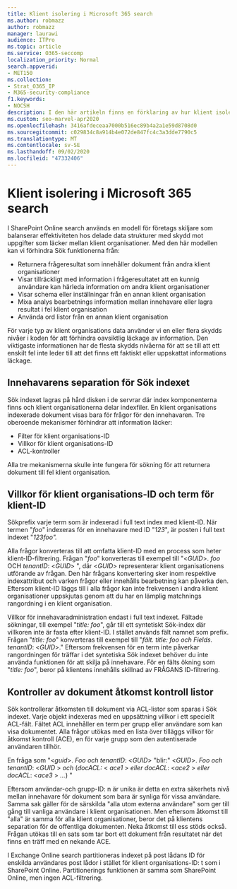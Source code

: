 ```yaml
---
title: Klient isolering i Microsoft 365 search
ms.author: robmazz
author: robmazz
manager: laurawi
audience: ITPro
ms.topic: article
ms.service: O365-seccomp
localization_priority: Normal
search.appverid:
- MET150
ms.collection:
- Strat_O365_IP
- M365-security-compliance
f1.keywords:
- NOCSH
description: I den här artikeln finns en förklaring av hur klient isolering fungerar för separata innehavaradministration i Microsoft 365 search.
ms.custom: seo-marvel-apr2020
ms.openlocfilehash: 3416afdeceaa7000b516ec89b4a2a1e59d8708d0
ms.sourcegitcommit: c029834c8a914b4e072de847fc4c3a3dde7790c5
ms.translationtype: MT
ms.contentlocale: sv-SE
ms.lasthandoff: 09/02/2020
ms.locfileid: "47332406"
---
```

# <a name="tenant-isolation-in-microsoft-365-search"></a>Klient isolering i Microsoft 365 search

I SharePoint Online search används en modell för företags skiljare som balanserar effektiviteten hos delade data strukturer med skydd mot uppgifter som läcker mellan klient organisationer. Med den här modellen kan vi förhindra Sök funktionerna från:

- Returnera frågeresultat som innehåller dokument från andra klient organisationer
- Visar tillräckligt med information i frågeresultatet att en kunnig användare kan härleda information om andra klient organisationer
- Visar schema eller inställningar från en annan klient organisation
- Mixa analys bearbetnings information mellan innehavare eller lagra resultat i fel klient organisation
- Använda ord listor från en annan klient organisation

För varje typ av klient organisations data använder vi en eller flera skydds nivåer i koden för att förhindra oavsiktlig läckage av information. Den viktigaste informationen har de flesta skydds nivåerna för att se till att ett enskilt fel inte leder till att det finns ett faktiskt eller uppskattat informations läckage.

## <a name="tenant-separation-for-the-search-index"></a>Innehavarens separation för Sök indexet

Sök indexet lagras på hård disken i de servrar där index komponenterna finns och klient organisationerna delar indexfiler. En klient organisations indexerade dokument visas bara för frågor för den innehavaren. Tre oberoende mekanismer förhindrar att information läcker:

- Filter för klient organisations-ID
- Villkor för klient organisations-ID
- ACL-kontroller

Alla tre mekanismerna skulle inte fungera för sökning för att returnera dokument till fel klient organisation.

## <a name="tenant-id-filtering-and-tenant-id-term-prefixing"></a>Villkor för klient organisations-ID och term för klient-ID

Sökprefix varje term som är indexerad i full text index med klient-ID. När termen "*foo*" indexeras för en innehavare med ID "*123*", är posten i full text indexet "*123foo".*

Alla frågor konverteras till att omfatta klient-ID med en process som heter klient-ID-filtrering. Frågan "*foo*" konverteras till exempel till "<*GUID*>. *foo* OCH *tenantID*: <*GUID*> ", där <*GUID*> representerar klient organisationens utförande av frågan. Den här frågans konvertering sker inom respektive indexattribut och varken frågor eller innehålls bearbetning kan påverka den. Eftersom klient-ID läggs till i alla frågor kan inte frekvensen i andra klient organisationer uppskjutas genom att du har en lämplig matchnings rangordning i en klient organisation.

Villkor för innehavaradministration endast i full text indexet. Fältade sökningar, till exempel "*title: foo*", går till ett syntetiskt Sök-index där villkoren inte är fasta efter klient-ID. I stället används fält namnet som prefix. Frågan "*title: foo*" konverteras till exempel till "*fält. title: foo och Fields. tenantID*: <*GUID*>." Eftersom frekvensen för en term inte påverkar rangordningen för träffar i det syntetiska Sök indexet behöver du inte använda funktionen för att skilja på innehavare. För en fälts ökning som "*title: foo*", beror på klientens innehålls skillnad av FRÅGANS ID-filtrering.

## <a name="document-access-control-list-checks"></a>Kontroller av dokument åtkomst kontroll listor

Sök kontrollerar åtkomsten till dokument via ACL-listor som sparas i Sök indexet. Varje objekt indexeras med en uppsättning villkor i ett speciellt ACL-fält. Fältet ACL innehåller en term per grupp eller användare som kan visa dokumentet. Alla frågor utökas med en lista över tilläggs villkor för åtkomst kontroll (ACE), en för varje grupp som den autentiserade användaren tillhör.

En fråga som "<*guid*>. *Foo och tenantID*: <*GUID*> "blir:" <*GUID*>. *Foo och tenantID*: <*GUID* >  *och* (*docACL:* < *ace1* >  *eller docACL*: <*ace2* >  *eller docACL*: <*ace3* >  *...*) "

Eftersom användar-och grupp-ID: n är unika är detta en extra säkerhets nivå mellan innehavare för dokument som bara är synliga för vissa användare. Samma sak gäller för de särskilda "alla utom externa användare" som ger till gång till vanliga användare i klient organisationen. Men eftersom åtkomst till "alla" är samma för alla klient organisationer, beror det på klientens separation för de offentliga dokumenten. Neka åtkomst till ess stöds också. Frågan utökas till en sats som tar bort ett dokument från resultatet när det finns en träff med en nekande ACE.

I Exchange Online search partitioneras indexet på post lådans ID för enskilda användares post lådor i stället för klient organisations-ID: t som i SharePoint Online. Partitionerings funktionen är samma som SharePoint Online, men ingen ACL-filtrering.
